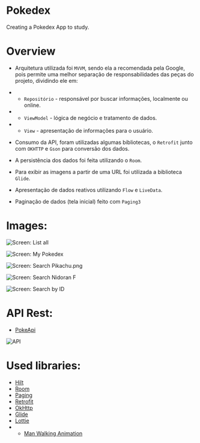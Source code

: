 # Pokedex

Creating a Pokedex App to study.

# Overview

* Arquitetura utilizada foi `MVVM`, sendo ela a recomendada pela Google, pois permite uma melhor
  separação de responsabilidades das peças do projeto, dividindo ele em:

-
    - `Repositório` - responsável por buscar informações, localmente ou online.
-
    - `ViewModel` - lógica de negócio e tratamento de dados.
-
    - `View` - apresentação de informações para o usuário.

* Consumo da API, foram utilizadas algumas bibliotecas, o `Retrofit` junto com `OKHTTP` e `Gson`
  para conversão dos dados.

* A persistência dos dados foi feita utilizando o `Room`.

* Para exibir as imagens a partir de uma URL foi utilizada a biblioteca `Glide`.

* Apresentação de dados reativos utilizando `Flow` e `LiveData`.

* Paginação de dados (tela inicial) feito com `Paging3`

# Images:

![Screen: List all](imgs/list_all.png)

![Screen: My Pokedex](imgs/my_pokedex.png)

![Screen: Search Pikachu.png](imgs/search_pikachu.png)

![Screen: Search Nidoran F](imgs/search_nidoran_f.png)

![Screen: Search by ID](imgs/search_id.png)

# API Rest:

* [PokeApi](https://pokeapi.co/docs/v2#pokemon)

![API](imgs/poke_api.png)

# Used libraries:

* [Hilt](https://developer.android.com/training/dependency-injection/hilt-android)
* [Room](https://developer.android.com/jetpack/androidx/releases/room)
* [Paging](https://developer.android.com/topic/libraries/architecture/paging/v3-overview)
* [Retrofit](https://square.github.io/retrofit/)
* [OkHttp](https://square.github.io/okhttp/)
* [Glide](https://bumptech.github.io/glide/)
* [Lottie](https://airbnb.io/lottie/#/android)
*
    - [Man Walking Animation](https://lottiefiles.com/79727-man-walking)
